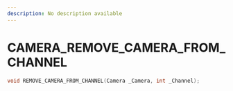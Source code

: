 ```yaml
---
description: No description available 
---
```


# CAMERA\_REMOVE_CAMERA_FROM_CHANNEL

```cpp
void REMOVE_CAMERA_FROM_CHANNEL(Camera _Camera, int _Channel);
```